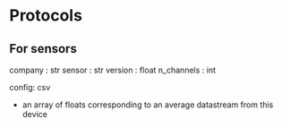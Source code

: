 # Protocols

## For sensors 
company : str
sensor : str
version : float
n_channels : int 

config: csv
- an array of floats corresponding to an average datastream from this device 
